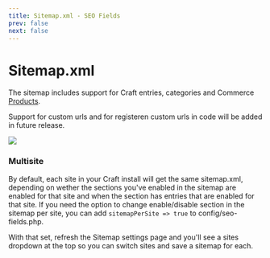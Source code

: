 ```yaml
---
title: Sitemap.xml - SEO Fields
prev: false
next: false
---
```

 
# Sitemap.xml

The sitemap includes support for Craft entries, categories and Commerce [Products](https://plugins.craftcms.com/commerce).

Support for custom urls and for registeren custom urls in code will be added in future release.


<img src="./images/sitemap.png">

### Multisite

By default, each site in your Craft install will get the same sitemap.xml, depending on wether the sections you've enabled in the sitemap are enabled for that site and when the section has entries that are enabled for that site. If you need the option to change enable/disable section in the sitemap per site, you can add `sitemapPerSite => true` to config/seo-fields.php.

With that set, refresh the Sitemap settings page and you'll see a sites dropdown at the top so you can switch sites and save a sitemap for each.